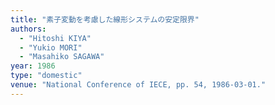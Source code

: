 ```yaml
---
title: "素子変動を考慮した線形システムの安定限界"
authors:
  - "Hitoshi KIYA"
  - "Yukio MORI"
  - "Masahiko SAGAWA"
year: 1986
type: "domestic"
venue: "National Conference of IECE, pp. 54, 1986-03-01."
---
```

